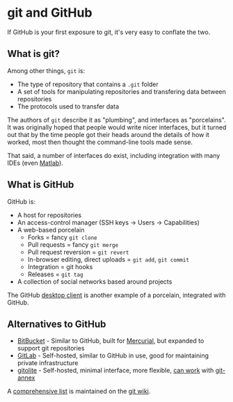 # git and GitHub

If GitHub is your first exposure to git, it's very easy to conflate the two.

## What is git?

Among other things, `git` is:

* The type of repository that contains a `.git` folder
* A set of tools for manipulating repositories and transfering data between
  repositories
* The protocols used to transfer data

The authors of `git` describe it as "plumbing", and interfaces as "porcelains".
It was originally hoped that people would write nicer interfaces, but it turned
out that by the time people got their heads around the details of how it
worked, most then thought the command-line tools made sense.

That said, a number of interfaces do exist, including integration with many
IDEs (even
[Matlab](https://www.mathworks.com/help/simulink/ug/branch-and-merge-files.html)).

## What is GitHub

GitHub is:

* A host for repositories
* An access-control manager (SSH keys -> Users -> Capabilities)
* A web-based porcelain
  * Forks = fancy `git clone`
  * Pull requests = fancy `git merge`
  * Pull request reversion = `git revert`
  * In-browser editing, direct uploads = `git add`, `git commit`
  * Integration = git hooks
  * Releases = `git tag`
* A collection of social networks based around projects

The GitHub [desktop client](https://desktop.github.com/) is another example of
a porcelain, integrated with GitHub.

## Alternatives to GitHub

* [BitBucket](https://bitbucket.org) - Similar to GitHub, built for
  [Mercurial](https://www.mercurial-scm.org/), but expanded to support git
  repositories
* [GitLab](https://about.gitlab.com) - Self-hosted, similar to GitHub in use,
  good for maintaining private infrastructure
* [gitolite](http://gitolite.com/gitolite/) - Self-hosted, minimal
  interface, more flexible, [can
  work](https://blog.effigies.us/synchronization-with-git-annex-and-gitolite/)
  with [git-annex](https://git-annex.branchable.com)

A [comprehensive list](https://git.wiki.kernel.org/index.php/GitHosting) is
maintained on the [git wiki](https://git.wiki.kernel.org).
